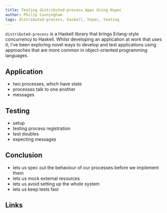 ```yaml
---
title: Testing distributed-process Apps Using Hspec
author: Philip Cunningham
tags: distributed-process, haskell, hspec, testing
---
```


`distributed-process` is a Haskell library that brings Erlang-style concurrency to Haskell. Whilst developing an application at work that uses it, I've been exploring novel ways to develop and test applications using approaches that are more common in object-oriented programming languages.

## Application

- two processes, which have state
- processes talk to one another
- messages

## Testing

- setup
- testing process registration
- test doubles
- expecting messages

## Conclusion

- lets us spec out the behaviour of our processes before we implement them
- lets us mock external resources
- lets us avoid setting up the whole system
- lets us keep tests fast

## Links
